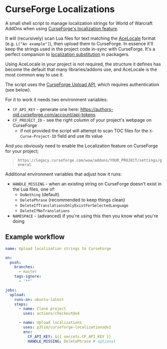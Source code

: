# CurseForge Localizations

A small shell script to manage localization strings for World of Warcraft AddOns when using [CurseForge's localization feature](https://support.curseforge.com/en/support/solutions/articles/9000197356-project-localization).

It will (recursively) scan Lua files for text matching the [AceLocale](https://www.wowace.com/projects/ace3/pages/api/ace-locale-3-0) format (e.g. `L["An example"]`), then upload them to CurseForge. In essence it'll keep the strings used in the project code in-sync with CurseForge. It's a perfect companion to [localization substitution](https://github.com/BigWigsMods/packager/wiki/Localization-Substitution) in packagers.

Using AceLocale in your project is not required, the structure it defines has become the default that many libraries/addons use, and AceLocale is the most common way to use it.

The script uses the [CurseForge Upload API](https://support.curseforge.com/en/support/solutions/articles/9000197321-curseforge-api), which requires authentication (see below).

For it to work it needs two environment variables:

- `CF_API_KEY` - generate one here: <https://authors-old.curseforge.com/account/api-tokens>
- `CF_PROJECT_ID` - see the right column of your project's webpage on CurseForge
  - if not provided the script will attempt to scan TOC files for the `X-Curse-Project-ID` field and use its value

And you obviously need to enable the Localization feature on CurseForge for your project;

> `https://legacy.curseforge.com/wow/addons/YOUR_PROJECT/settings/general`

Additional environment variables that adjust how it runs:

- `HANDLE_MISSING` - when an existing string on CurseForge doesn't exist in the Lua files, one of:
  - `DoNothing` (default)
  - `DeletePhrase` (recommended to keep things clean)
  - `DeleteIfTranslationsOnlyExistForSelectedLanguage`
  - `DeleteIfNoTranslations`
- `NAMESPACE` - (advanced) if you're using this then you know what you're doing

## Example workflow

```yaml
name: Upload localization strings to CurseForge

on:
  push:
    branches:
      - master
    tags-ignore:
      - '**'

jobs:
  upload:
    runs-on: ubuntu-latest
    steps:
      - name: Clone project
        uses: actions/checkout@v4

      - name: Upload localizations
        uses: p3lim/curseforge-localizations@v1
        env:
          CF_API_KEY: ${{ secrets.CF_API_KEY }}
          HANDLE_MISSING: DeletePhrase # optional
```
